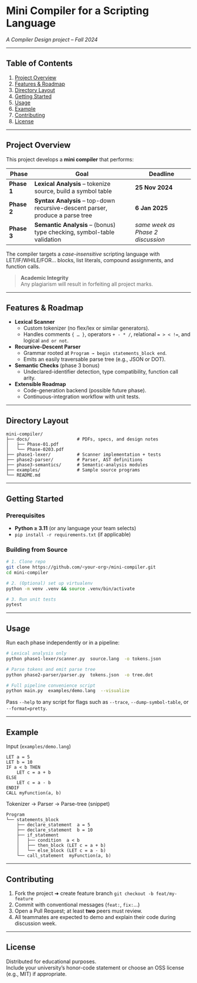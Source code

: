 # Mini Compiler for a Scripting Language
*A Compiler Design project – Fall 2024*

---

## Table of Contents
1. [Project Overview](#project-overview)  
2. [Features & Roadmap](#features--roadmap)  
3. [Directory Layout](#directory-layout)  
4. [Getting Started](#getting-started)  
5. [Usage](#usage)  
6. [Example](#example)  
7. [Contributing](#contributing)  
8. [License](#license)  

---

## Project Overview
This project develops a **mini compiler** that performs:

| Phase | Goal | Deadline |
|-------|------|----------|
| **Phase 1** | **Lexical Analysis** – tokenize source, build a symbol table | **25 Nov 2024** |
| **Phase 2** | **Syntax Analysis** – top-down recursive-descent parser, produce a parse tree | **6 Jan 2025** |
| **Phase 3** | **Semantic Analysis** – (bonus) type checking, symbol-table validation | _same week as Phase 2 discussion_ |

The compiler targets a *case-insensitive* scripting language with LET/IF/WHILE/FOR… blocks, list literals, compound assignments, and function calls.

> **Academic Integrity**  
> Any plagiarism will result in forfeiting all project marks.

---

## Features & Roadmap
- **Lexical Scanner**
  - Custom tokenizer (no flex/lex or similar generators).
  - Handles comments `{ … }`, operators `+ - * /`, relational `= > < !=`, and logical `and or not`.
- **Recursive-Descent Parser**
  - Grammar rooted at `Program → begin statements_block end`.
  - Emits an easily traver­sable parse tree (e.g., JSON or DOT).
- **Semantic Checks** (phase 3 bonus)
  - Undeclared-identifier detection, type compatibility, function call arity.
- **Extensible Roadmap**
  - Code-generation backend (possible future phase).
  - Continuous-integration workflow with unit tests.

---

## Directory Layout
```
mini-compiler/
├── docs/                  # PDFs, specs, and design notes
│   ├── Phase-01.pdf
│   └── Phase-0203.pdf
├── phase1-lexer/          # Scanner implementation + tests
├── phase2-parser/         # Parser, AST definitions
├── phase3-semantics/      # Semantic-analysis modules
├── examples/              # Sample source programs
└── README.md
```

---

## Getting Started
### Prerequisites
- **Python ≥ 3.11** (or any language your team selects)
- `pip install -r requirements.txt` (if applicable)

### Building from Source
```bash
# 1. Clone repo
git clone https://github.com/<your-org>/mini-compiler.git
cd mini-compiler

# 2. (Optional) set up virtualenv
python -m venv .venv && source .venv/bin/activate

# 3. Run unit tests
pytest
```

---

## Usage
Run each phase independently or in a pipeline:

```bash
# Lexical analysis only
python phase1-lexer/scanner.py  source.lang  -o tokens.json

# Parse tokens and emit parse tree
python phase2-parser/parser.py  tokens.json  -o tree.dot

# Full pipeline convenience script
python main.py  examples/demo.lang  --visualize
```

Pass `--help` to any script for flags such as `--trace`, `--dump-symbol-table`, or `--format=pretty`.

---

## Example
Input (`examples/demo.lang`)
```lang
LET a = 5
LET b = 10
IF a < b THEN
    LET c = a + b
ELSE
    LET c = a - b
ENDIF
CALL myFunction(a, b)
```

Tokenizer → Parser → Parse-tree (snippet)
```
Program
└── statements_block
    ├── declare_statement  a = 5
    ├── declare_statement  b = 10
    ├── if_statement
    │   ├── condition  a < b
    │   ├── then_block (LET c = a + b)
    │   └── else_block (LET c = a - b)
    └── call_statement  myFunction(a, b)
```

---

## Contributing
1. Fork the project ➜ create feature branch `git checkout -b feat/my-feature`  
2. Commit with conventional messages (`feat:`, `fix:`…)  
3. Open a Pull Request; at least **two** peers must review.  
4. All teammates are expected to demo and explain their code during discussion week.

---

## License
Distributed for educational purposes.  
Include your university’s honor-code statement or choose an OSS license (e.g., MIT) if appropriate.
